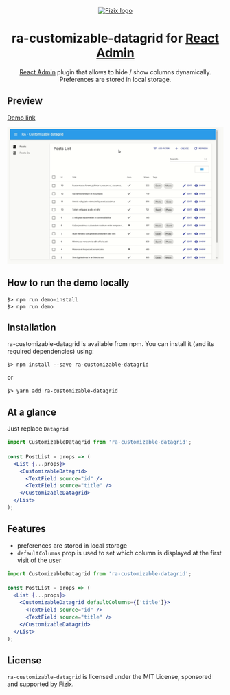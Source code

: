 <p align="center">
  <a href="https://fizix.io/" rel="noopener" target="_blank"><img width="200" src="https://s3.eu-central-1.amazonaws.com/fizix-assets/images/logos/fizix-logo-black.png" alt="Fizix logo"></a></p>
</p>

<h1 align="center">ra-customizable-datagrid for <a rel="noopener" target="_blank" href="https://github.com/marmelab/react-admin/">React Admin</a></h1>

<div align="center">

[React Admin](https://github.com/marmelab/react-admin/) plugin that allows to hide / show columns dynamically. Preferences are stored in local storage.

</div>


## Preview

<a href="https://fizix-io.github.io/ra-customizable-datagrid/" rel="noopener" target="_blank">Demo link</a>

<p align="center">
  <img width="800" src="./demo/demo.gif" alt="Demo">
</p>

## How to run the demo locally

```
$> npm run demo-install
$> npm run demo
```
## Installation

ra-customizable-datagrid is available from npm. You can install it (and its required dependencies) using:
```
$> npm install --save ra-customizable-datagrid
```
or
```
$> yarn add ra-customizable-datagrid
```

## At a glance

Just replace `Datagrid`

```jsx
import CustomizableDatagrid from 'ra-customizable-datagrid';

const PostList = props => (
  <List {...props}>
    <CustomizableDatagrid>
      <TextField source="id" />
      <TextField source="title" />
    </CustomizableDatagrid>
  </List>
);
```

## Features
* preferences are stored in local storage
* `defaultColumns` prop is used to set which column is displayed at the first visit of the user

```jsx
import CustomizableDatagrid from 'ra-customizable-datagrid';

const PostList = props => (
  <List {...props}>
    <CustomizableDatagrid defaultColumns={['title']}>
      <TextField source="id" />
      <TextField source="title" />
    </CustomizableDatagrid>
  </List>
);
```

## License
`ra-customizable-datagrid` is licensed under the MIT License, sponsored and supported by <a href="https://fizix.io/" rel="noopener" target="_blank">Fizix</a>.
